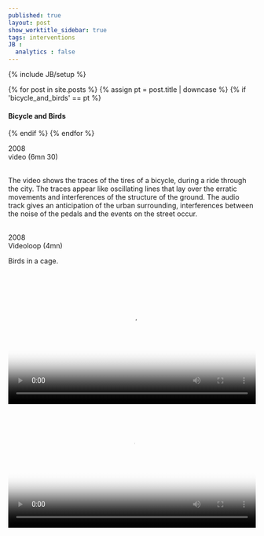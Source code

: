 ```yaml
---
published: true
layout: post
show_worktitle_sidebar: true
tags: interventions
JB :
  analytics : false
---
```


{% include JB/setup %}

<div class="container-parent">
<div class="container-narrow-right">
{% for post in site.posts %}
	{% assign pt = post.title | downcase %}
	{% if 'bicycle_and_birds' == pt %}
<h4><a href="{{ BASE_PATH }}{{ post.url }}"></a>Bicycle and Birds</h4>
	{% endif %}
{% endfor %}

<p>
2008<br />
video (6mn 30)<br /><br />

The video shows the traces of the tires of a bicycle, during a ride through the city. The traces appear like oscillating lines that lay over the erratic movements and interferences of the structure of the ground. The audio track gives an anticipation of the urban surrounding, interferences between the noise of the pedals and the events on the street occur.<br /><br />
</p>


<p>
2008<br />
Videoloop (4mn)<br />

Birds in a cage.<br /><br />
</p>
</div>


<div class="container-narrow-left">
<video preload="metadata" poster="{{ site.url }}/images/bike_poster.jpg" width="100%" height="auto" controls>
  <source src="{{ site.url }}/images/bike_small.mp4" type="video/mp4">
</video>

<video preload="metadata" poster="{{ site.url }}/images/birds_poster.jpg" width="100%" height="auto" controls>
  <source src="{{ site.url }}/images/birds_small.mp4" type="video/mp4">
</video>

</div>
</div>
